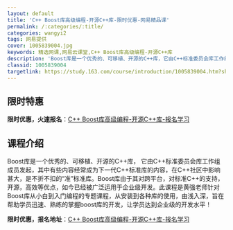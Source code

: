 ```yaml
---
layout: default
title: 'C++ Boost库高级编程-开源C++库-限时优惠-网易精品课'
permalink: /:categories/:title/
categories: wangyi2
tags: 网易提供
cover: 1005839004.jpg
keywords: 精选网课,网易云课堂,C++ Boost库高级编程-开源C++库
description: 'Boost库是一个优秀的、可移植、开源的C++库，它由C++标准委员会库工作组成员发起，其中有些内容经常成为下一代C++'
classid: 1005839004
targetlink: https://study.163.com/course/introduction/1005839004.htm?share=1&shareId=1025206652&utm_campaign=share&utm_medium=iphoneShare&utm_source=&utm_u=1025206652
---
```


## 限时特惠

**限时优惠，火速报名**：[C++ Boost库高级编程-开源C++库-报名学习](https://study.163.com/course/introduction/1005839004.htm?share=1&shareId=1025206652&utm_campaign=share&utm_medium=iphoneShare&utm_source=&utm_u=1025206652)

## 课程介绍

Boost库是一个优秀的、可移植、开源的C++库， 它由C++标准委员会库工作组成员发起，其中有些内容经常成为下一代C++标准库的内容，在C++社区中影响甚大，是不折不扣的“准”标准库。Boost库由于其对跨平台，对标准C++的支持，开源，高效等优点，如今已经被广泛运用于企业级开发。此课程是黄强老师针对Boost库从小白到入门编程的专题课程，从安装到各种库的使用，由浅入深，旨在帮助学员迅速、熟练的掌握boost库的开发，让学员达到企业级的开发水平！

**限时优惠，报名地址**：[C++ Boost库高级编程-开源C++库-报名学习](https://study.163.com/course/introduction/1005839004.htm?share=1&shareId=1025206652&utm_campaign=share&utm_medium=iphoneShare&utm_source=&utm_u=1025206652)


